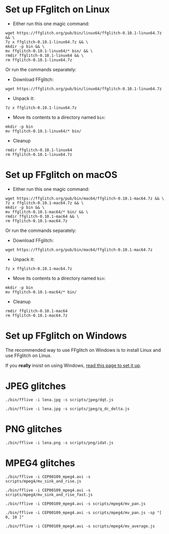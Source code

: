 Set up FFglitch on Linux
========================

- Either run this one magic command:
```
wget https://ffglitch.org/pub/bin/linux64/ffglitch-0.10.1-linux64.7z && \
7z x ffglitch-0.10.1-linux64.7z && \
mkdir -p bin && \
mv ffglitch-0.10.1-linux64/* bin/ && \
rmdir ffglitch-0.10.1-linux64 && \
rm ffglitch-0.10.1-linux64.7z
```

Or run the commands separately:
- Download FFglitch:
```
wget https://ffglitch.org/pub/bin/linux64/ffglitch-0.10.1-linux64.7z
```
- Unpack it:
```
7z x ffglitch-0.10.1-linux64.7z
```
- Move its contents to a directory named `bin`:
```
mkdir -p bin
mv ffglitch-0.10.1-linux64/* bin/
```
- Cleanup
```
rmdir ffglitch-0.10.1-linux64
rm ffglitch-0.10.1-linux64.7z
```

Set up FFglitch on macOS
========================

- Either run this one magic command:
```
wget https://ffglitch.org/pub/bin/mac64/ffglitch-0.10.1-mac64.7z && \
7z x ffglitch-0.10.1-mac64.7z && \
mkdir -p bin && \
mv ffglitch-0.10.1-mac64/* bin/ && \
rmdir ffglitch-0.10.1-mac64 && \
rm ffglitch-0.10.1-mac64.7z
```

Or run the commands separately:
- Download FFglitch:
```
wget https://ffglitch.org/pub/bin/mac64/ffglitch-0.10.1-mac64.7z
```
- Unpack it:
```
7z x ffglitch-0.10.1-mac64.7z
```
- Move its contents to a directory named `bin`:
```
mkdir -p bin
mv ffglitch-0.10.1-mac64/* bin/
```
- Cleanup
```
rmdir ffglitch-0.10.1-mac64
rm ffglitch-0.10.1-mac64.7z
```

Set up FFglitch on Windows
==========================

The recommended way to use FFglitch on Windows is to install Linux and
use FFglitch on Linux.

If you **really** insist on using Windows,
[read this page to set it up](readme_windows.md).

JPEG glitches
=============

```
./bin/fflive -i lena.jpg -s scripts/jpeg/dqt.js
```

```
./bin/fflive -i lena.jpg -s scripts/jpeg/q_dc_delta.js
```

PNG glitches
============

```
./bin/fflive -i lena.png -s scripts/png/idat.js
```

MPEG4 glitches
==============

```
./bin/fflive -i CEP00109_mpeg4.avi -s scripts/mpeg4/mv_sink_and_rise.js
```

```
./bin/fflive -i CEP00109_mpeg4.avi -s scripts/mpeg4/mv_sink_and_rise_fast.js
```

```
./bin/fflive -i CEP00109_mpeg4.avi -s scripts/mpeg4/mv_pan.js
```

```
./bin/fflive -i CEP00109_mpeg4.avi -s scripts/mpeg4/mv_pan.js -sp "[ 0, 10 ]"
```

```
./bin/fflive -i CEP00109_mpeg4.avi -s scripts/mpeg4/mv_average.js
```
